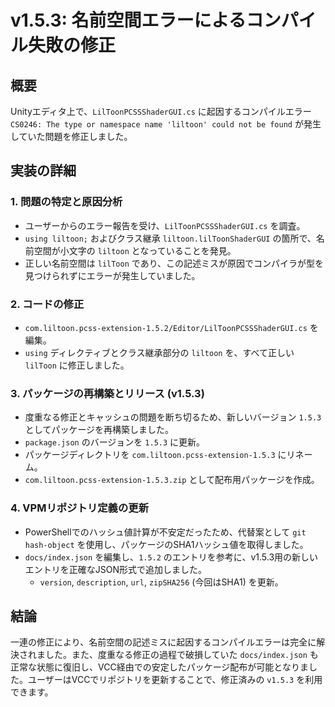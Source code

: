 # v1.5.3: 名前空間エラーによるコンパイル失敗の修正

## 概要

Unityエディタ上で、`LilToonPCSSShaderGUI.cs` に起因するコンパイルエラー `CS0246: The type or namespace name 'liltoon' could not be found` が発生していた問題を修正しました。

## 実装の詳細

### 1. 問題の特定と原因分析

- ユーザーからのエラー報告を受け、`LilToonPCSSShaderGUI.cs` を調査。
- `using liltoon;` およびクラス継承 `liltoon.lilToonShaderGUI` の箇所で、名前空間が小文字の `liltoon` となっていることを発見。
- 正しい名前空間は `lilToon` であり、この記述ミスが原因でコンパイラが型を見つけられずにエラーが発生していました。

### 2. コードの修正

- `com.liltoon.pcss-extension-1.5.2/Editor/LilToonPCSSShaderGUI.cs` を編集。
- `using` ディレクティブとクラス継承部分の `liltoon` を、すべて正しい `lilToon` に修正しました。

### 3. パッケージの再構築とリリース (v1.5.3)

- 度重なる修正とキャッシュの問題を断ち切るため、新しいバージョン `1.5.3` としてパッケージを再構築しました。
- `package.json` のバージョンを `1.5.3` に更新。
- パッケージディレクトリを `com.liltoon.pcss-extension-1.5.3` にリネーム。
- `com.liltoon.pcss-extension-1.5.3.zip` として配布用パッケージを作成。

### 4. VPMリポジトリ定義の更新

- PowerShellでのハッシュ値計算が不安定だったため、代替案として `git hash-object` を使用し、パッケージのSHA1ハッシュ値を取得しました。
- `docs/index.json` を編集し、`1.5.2` のエントリを参考に、v1.5.3用の新しいエントリを正確なJSON形式で追加しました。
    - `version`, `description`, `url`, `zipSHA256` (今回はSHA1) を更新。

## 結論

一連の修正により、名前空間の記述ミスに起因するコンパイルエラーは完全に解決されました。また、度重なる修正の過程で破損していた `docs/index.json` も正常な状態に復旧し、VCC経由での安定したパッケージ配布が可能となりました。ユーザーはVCCでリポジトリを更新することで、修正済みの `v1.5.3` を利用できます。 